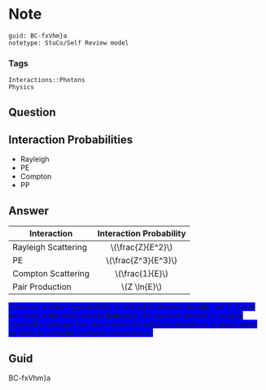 # Note
```
guid: BC-fxVhm}a
notetype: StuCo/Self Review model
```

### Tags
```
Interactions::Photons
Physics
```

## Question
<h2>Interaction Probabilities</h2><div><ul>
<li>Rayleigh</li>
<li>PE</li>
<li>Compton</li>
<li>PP</li></ul></div>

## Answer
<table><thead><tr><th>Interaction</th><th align="center">Interaction Probability</th></tr></thead><tbody><tr><td>Rayleigh Scattering</td><td align="center">\(\frac{Z}{E^2}\)</td></tr><tr><td>PE</td><td align="center">\(\frac{Z^3}{E^3}\)</td></tr><tr><td>Compton Scattering</td><td align="center">\(\frac{1}{E}\)</td></tr><tr><td>Pair Production</td><td align="center">\(Z \ln{E}\)</td></tr></tbody></table>
<span style="background-color: rgb(0, 0, 255);">Compton scattering probability is related to electron density, not Z. For all elements in the body except hydrogen, the electron density is roughly constant (hydrogen has about twice the electron density so is about twice as likely to undergo Compton interactions).</span>

## Guid
BC-fxVhm}a
